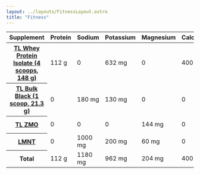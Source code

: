 ```yaml
---
layout: ../layouts/FitnessLayout.astro
title: "Fitness"
---
```


<div class="table-responsive">
<table class="table table-hover table-dark">
    <thead>
      <tr>
        <th scope="col">Supplement</th>
        <th scope="col">Protein</th>
        <th scope="col">Sodium</sup></th>
        <th scope="col">Potassium</th>
        <th scope="col">Magnesium</th>
        <th scope="col">Calcium</th>
        <th scope="col">Zinc</th>
      </tr>
    </thead>
    <tbody>
      <tr>
        <th scope="row"><a href="https://www.transparentlabs.com/collections/bestsellers/products/grass-fed-whey-protein-isolate-4lbs?variant=41389903577181">TL Whey Protein Isolate (4 scoops, 148 g)</a></th>
        <td>112 g</td>
        <td>0</td>
        <td>632 mg</td>
        <td>0</td>
        <td>400 mg</td>
        <td>0</td>
      </tr>
      <tr>
        <th scope="row"><a href="https://www.transparentlabs.com/products/preseries-bulk-black">TL Bulk Black (1 scoop, 21.3 g)</a></th>
        <td>0</td>
        <td>180 mg</td>
        <td>130 mg</td>
        <td>0</td>
        <td>0</td>
        <td>10 mg</td>
      </tr>
      <tr>
        <th scope="row"><a href="https://www.transparentlabs.com/collections/bestsellers/products/strengthseries-zmo">TL ZMO</a></th>
        <td>0</td>
        <td>0</td>
        <td>0</td>
        <td>144 mg</td>
        <td>0</td>
        <td>11 mg</td>
      </tr>
      <tr>
        <th scope="row"><a href="https://drinklmnt.com/pages/ingredients">LMNT</a></th>
        <td>0</td>
        <td>1000 mg</td>
        <td>200 mg</td>
        <td>60 mg</td>
        <td>0</td>
        <td>0</td>
      </tr>
      <tr>
        <th scope="row">Total</th>
        <td>112 g</td>
        <td>1180 mg</td>
        <td>962 mg</td>
        <td>204 mg</td>
        <td>400 mg</td>
        <td>21 mg</td>
      </tr>
    </tbody>
  </table>
  </div>
